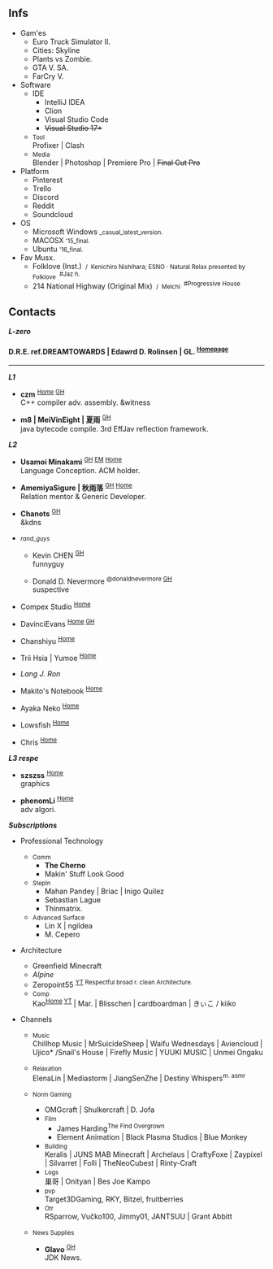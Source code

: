 


## Infs

- Gam'es
  - Euro Truck Simulator II.
  - Cities: Skyline
  - Plants vs Zombie.
  - GTA V. SA.
  - FarCry V.
- Software
  - IDE
    - IntelliJ IDEA
    - Clion
    - Visual Studio Code
    - ~~Visual Studio 17+~~
  - <small>Tool</small>  
    Profixer \| Clash
  - <small>Media</small>  
    Blender \| Photoshop \| Premiere Pro \| ~~Final Cut Pro~~
- Platform
  - Pinterest
  - Trello
  - Discord
  - Reddit
  - Soundcloud
- OS
  - Microsoft Windows <small>_casual_latest_version.</small>
  - MACOSX <small>'15_final.</small>
  - Ubuntu <small>'16_final.</small>
- Fav Musx.
  - Folklove (Inst.) <small>&nbsp;/&nbsp; Kenichiro Nishihara; ESNO · Natural Relax presented by Folklove</small> <sup>&nbsp;#Jaz h.</sup>
  - 214 National Highway (Original Mix) <small>&nbsp;/&nbsp; Melchi</small> <sup>&nbsp;#Progressive House</sup>
    
  

## Contacts

***L-zero***
#### D.R.E. ref.DREAMTOWARDS | Edawrd D. Rolinsen | GL. <sup>[Homepage]()</sup>

---

***L1***

- **czm** <sup>[Home](http://czm.sfclub.cc/archives/) [GH](http://czm.sfclub.cc/archives/) </sup>  
C++ compiler adv. assembly. &witness

-  **m8 | MeiVinEight | 夏雨** <sup>[GH](MeiVinEight)</sup>  
java bytecode compile. 3rd EffJav reflection framework.

***L2***

- **Usamoi Minakami** <sup>[GH](https://github.com/Usamoi) [EM](usamoi@outlook.com) [Home](https://usamoi.com/) </sup>  
Language Conception. ACM holder.

- **AmemiyaSigure | 秋雨落** <sup>[GH](https://github.com/AmemiyaSigure) [Home](https://blog.rain.cx/) </sup>  
Relation mentor & Generic Developer.

- **Chanots** <sup>[GH](https://github.com/G0ld2N) </sup>  
&kdns

- *<small>rand_guys</small>*
  - Kevin CHEN <sup>[GH](https://github.com/KevinZonda) </sup>  
    funnyguy

  - Donald D. Nevermore <sup>@donaldnevermore [GH](https://github.com/donaldnevermore) </sup>  
    suspective

- Compex Studio <sup> [Home](https://complexstudio.net/) </sup>

- DavinciEvans <sup>[Home](https://davincievans.top/) [GH](https://github.com/DavinciEvans) </sup>

- Chanshiyu <sup>[Home](https://chanshiyu.com/) </sup>

- Trii Hsia | Yumoe <sup>[Home](https://yumoe.com/) </sup>

- *Lang J. Ron*

- Makito's Notebook <sup>[Home](https://keep.moe/) </sup>

- Ayaka Neko <sup>[Home](https://neko.ayaka.moe/) </sup>

- Lowsfish <sup>[Home](https://lowsfish.com/) </sup>

- Chris <sup>[Home](https://chrisoft.org/) </sup>

***L3 respe***


- **szszss** <sup>[Home](http://blog.hakugyokurou.net/) </sup>  
  graphics
  
- **phenomLi** <sup>[Home](https://github.com/phenomLi/Blog) </sup>  
  adv algori.


***Subscriptions***

- Professional Technology
  - <small>Comm</small>
    - **The Cherno**
    - Makin' Stuff Look Good
  - <small>StepIn</small>
    - Mahan Pandey \| Briac \| Inigo Quilez
    - Sebastian Lague
    - Thinmatrix.
  - <small>Advanced Surface</small>
    - Lin X \| ngildea
    - M. Cepero



- Architecture
  - Greenfield Minecraft
  - *Alpine*
  - Zeropoint55 <sup>[YT](https://www.youtube.com/channel/UC9SmMEm_jEWD03AJuH-0xow) Respectful broad r. clean Architecture.</sup>   
  - <small>Comp</small>  
    Kao<sup>[Home](https://beacons.page/kaomc) [YT](https://www.youtube.com/channel/UCmvcFn2ktjXO-BRCSc1AnoQ) </sup> | Mar. | Blisschen | cardboardman | きぃこ / kiiko

    
- Channels
  - <small>Music</small>  
    Chillhop Music | MrSuicideSheep | Waifu Wednesdays | Aviencloud | Ujico\* /Snail's House | Firefly Music | YUUKI MUSIC | Unmei Ongaku
  - <small>Relaxation</small>  
    ElenaLin | Mediastorm | JiangSenZhe | Destiny Whispers<sup>m. asmr</sup>
  
  - <small>Norm Gaming</small>
    - OMGcraft \| Shulkercraft \| D. Jofa
    - <small>Film</small>  
      - James Harding<sup>The Find Overgrown</sup>
      - Element Animation \| Black Plasma Studios \| Blue Monkey
    - <small>Building</small>  
      Keralis | JUNS MAB Minecraft | Archelaus | CraftyFoxe | Zaypixel | Silvarret | Folli | TheNeoCubest | Rinty-Craft
    - <small>Logs</small>  
      巢哥 | Onityan | Bes Joe Kampo
    - <small>pvp</small>  
      Target3DGaming, RKY, Bitzel, fruitberries
    - <small>Otr</small>  
      RSparrow, Vučko100, Jimmy01, JANTSUU \| Grant Abbitt

  - <small>News Supplies</small>
    - **Glavo** <sup>[GH](https://github.com/Glavo) </sup>  
    JDK News.

